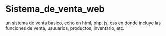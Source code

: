 # Sistema_de_venta_web
un sistema de venta basico, echo en html, php, js, css en donde incluye las funciones de venta, usuuarios, productos, inventario, etc.
